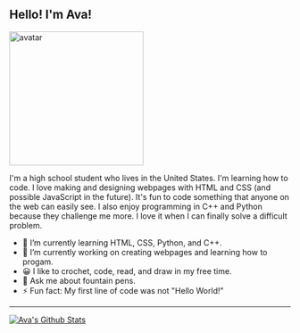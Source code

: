 ## Hello! I'm Ava!

<img src='https://avataaars.io/?avatarStyle=Circle&topType=LongHairStraight&accessoriesType=Prescription02&hairColor=Black&facialHairType=Blank&clotheType=Hoodie&clotheColor=Red&eyeType=Default&eyebrowType=Default&mouthType=Smile&skinColor=Light' width="240" alt="avatar">

I'm a high school student who lives in the United States. I'm learning how to code. I love making and designing webpages with HTML and CSS (and possible JavaScript in the future).  It's fun to code something that anyone on the web can easily see. I also enjoy programming in C++ and Python because they challenge me more. I love it when I can finally solve a difficult problem.

- 🌱 I’m currently learning HTML, CSS, Python, and C++.
- 🔭 I’m currently working on creating webpages and learning how to progam.
- 😀 I like to crochet, code, read, and draw in my free time.
- 💬 Ask me about fountain pens.
- ⚡ Fun fact: My first line of code was not "Hello World!"

---

[![Ava's Github Stats](https://github-readme-stats.vercel.app/api?username=amxchang)](https://github.com/anuraghazra/github-readme-stats)

